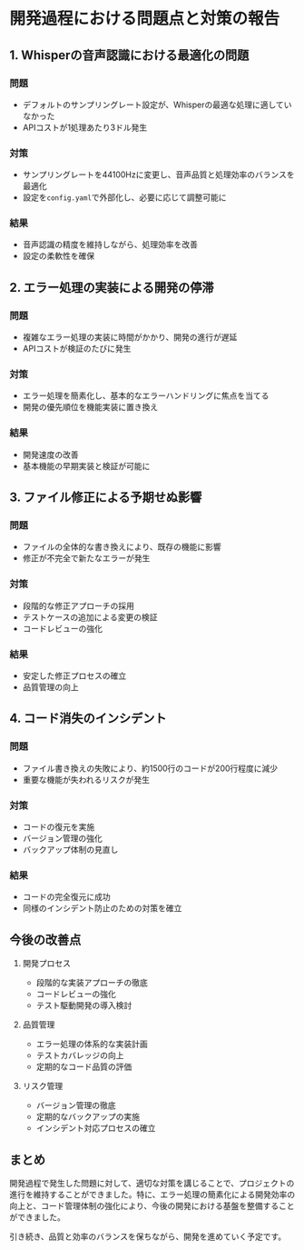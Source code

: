 # 開発過程における問題点と対策の報告

## 1. Whisperの音声認識における最適化の問題

### 問題
- デフォルトのサンプリングレート設定が、Whisperの最適な処理に適していなかった
- APIコストが1処理あたり3ドル発生

### 対策
- サンプリングレートを44100Hzに変更し、音声品質と処理効率のバランスを最適化
- 設定を`config.yaml`で外部化し、必要に応じて調整可能に

### 結果
- 音声認識の精度を維持しながら、処理効率を改善
- 設定の柔軟性を確保

## 2. エラー処理の実装による開発の停滞

### 問題
- 複雑なエラー処理の実装に時間がかかり、開発の進行が遅延
- APIコストが検証のたびに発生

### 対策
- エラー処理を簡素化し、基本的なエラーハンドリングに焦点を当てる
- 開発の優先順位を機能実装に置き換え

### 結果
- 開発速度の改善
- 基本機能の早期実装と検証が可能に

## 3. ファイル修正による予期せぬ影響

### 問題
- ファイルの全体的な書き換えにより、既存の機能に影響
- 修正が不完全で新たなエラーが発生

### 対策
- 段階的な修正アプローチの採用
- テストケースの追加による変更の検証
- コードレビューの強化

### 結果
- 安定した修正プロセスの確立
- 品質管理の向上

## 4. コード消失のインシデント

### 問題
- ファイル書き換えの失敗により、約1500行のコードが200行程度に減少
- 重要な機能が失われるリスクが発生

### 対策
- コードの復元を実施
- バージョン管理の強化
- バックアップ体制の見直し

### 結果
- コードの完全復元に成功
- 同様のインシデント防止のための対策を確立

## 今後の改善点

1. 開発プロセス
   - 段階的な実装アプローチの徹底
   - コードレビューの強化
   - テスト駆動開発の導入検討

2. 品質管理
   - エラー処理の体系的な実装計画
   - テストカバレッジの向上
   - 定期的なコード品質の評価

3. リスク管理
   - バージョン管理の徹底
   - 定期的なバックアップの実施
   - インシデント対応プロセスの確立

## まとめ

開発過程で発生した問題に対して、適切な対策を講じることで、プロジェクトの進行を維持することができました。特に、エラー処理の簡素化による開発効率の向上と、コード管理体制の強化により、今後の開発における基盤を整備することができました。

引き続き、品質と効率のバランスを保ちながら、開発を進めていく予定です。